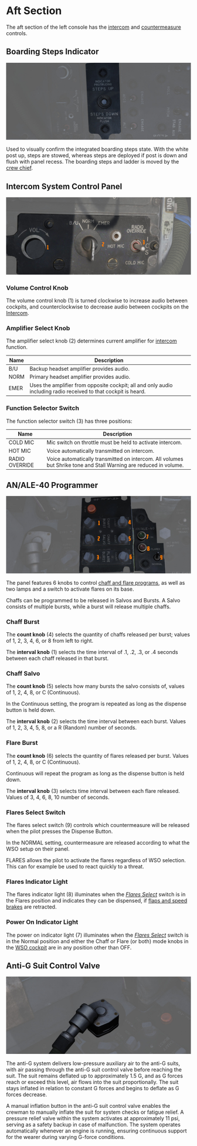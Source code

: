 # Aft Section

The aft section of the left console has the [intercom](../../../systems/nav_com/intercom.md)
and [countermeasure](../../../systems/defensive_systems/countermeasures.md) controls.

## Boarding Steps Indicator

![BoardStepsLadder](../../../img/pilot_boarding_steps_indicator.jpg)

Used to visually confirm the integrated boarding steps state. With
the white post up, steps are stowed, whereas steps are deployed if post
is down and flush with panel recess. The boarding steps and ladder is moved
by the [crew chief](../../../crew_chief/overview.md).

## Intercom System Control Panel

![PilIntercom](../../../img/pilot_intercom_panel.jpg)

### Volume Control Knob

The volume control knob (<num>1</num>) is turned clockwise to increase audio between cockpits, and
counterclockwise to decrease audio between cockpits on
the [Intercom](../../../systems/nav_com/intercom.md).

### Amplifier Select Knob

The amplifier select knob (<num>2</num>) determines current amplifier
for [intercom](../../../systems/nav_com/intercom.md) function.

| Name | Description                                                                                                     |
|------|-----------------------------------------------------------------------------------------------------------------|
| B/U  | Backup headset amplifier provides audio.                                                                        |
| NORM | Primary headset amplifier provides audio.                                                                       |
| EMER | Uses the amplifier from opposite cockpit; all and only audio including radio received to that cockpit is heard. |

### Function Selector Switch

The function selector switch (<num>3</num>) has three positions:

| Name           | Description                                                                                                       |
|----------------|-------------------------------------------------------------------------------------------------------------------|
| COLD MIC       | Mic switch on throttle must be held to activate intercom.                                                         |
| HOT MIC        | Voice automatically transmitted on intercom.                                                                      |
| RADIO OVERRIDE | Voice automatically transmitted on intercom. All volumes but Shrike tone and Stall Warning are reduced in volume. |

## AN/ALE-40 Programmer

![AN/ALE-40 Panel](../../../img/pilot_an_ale_40_programmer.jpg)

The panel features 6 knobs to
control [chaff and flare programs](../../../systems/defensive_systems/countermeasures.md#anale-40-countermeasures-system),
as well as two lamps and a switch to activate flares on its base.

Chaffs can be programmed to be released in Salvos and Bursts.
A Salvo consists of multiple bursts, while a burst will release multiple chaffs.

### Chaff Burst

The **count knob** (<num>4</num>) selects the quantity of chaffs released per burst;
values of 1, 2, 3, 4, 6, or 8 from left to right.

The **interval knob** (<num>1</num>) selects the time interval of .1, .2, .3, or .4 seconds
between each chaff released in that burst.

### Chaff Salvo

The **count knob** (<num>5</num>) selects how many bursts the salvo consists of,
values of 1, 2, 4, 8, or C (Continuous).

In the Continuous setting,
the program is repeated as long as the dispense button is held down.

The **interval knob** (<num>2</num>) selects the time interval between each burst.
Values of 1, 2, 3, 4, 5, 8, or a R (Random) number of seconds.

### Flare Burst

The **count knob** (<num>6</num>) selects the quantity of flares released per burst.
Values of 1, 2, 4, 8, or C (Continuous).

Continuous will repeat the program as long as the dispense button is held down.

The **interval knob** (<num>3</num>) selects time interval between each flare released.
Values of 3, 4, 6, 8, 10 number of seconds.

### Flares Select Switch

The flares select switch (<num>9</num>) controls which countermeasure will be released when the
pilot
presses
the Dispense Button.

In the NORMAL setting, countermeasure are released according to what the WSO setup
on their panel.

FLARES allows the pilot to activate the flares regardless of WSO selection.
This can for example be used to react quickly to a threat.

### Flares Indicator Light

The flares indicator light (<num>8</num>) illuminates when the [_Flares
Select_](../../../systems/defensive_systems/countermeasures.md#flares-select-switch) switch is in
the Flares position and indicates they can be dispensed,
if [flaps and speed brakes](../../../systems/flight_controls_gear/flight_controls.md) are retracted.

### Power On Indicator Light

The power on indicator light (<num>7</num>) illuminates when the [_Flares
Select_](../../../systems/defensive_systems/countermeasures.md#flares-select-switch) switch is in
the Normal position and either the Chaff or Flare (or both) mode knobs in
the [WSO cockpit](../../wso/overview.md) are in any position other than OFF.

## Anti-G Suit Control Valve

![pilot_anti_g_suit](../../../img/pilot_anti_g.jpg)

The anti-G system delivers low-pressure auxiliary air to the anti-G suits, with air passing through
the anti-G suit control valve before reaching the suit. The suit remains deflated up to
approximately 1.5 G, and as G forces reach or exceed this level, air flows into the suit
proportionally. The suit stays inflated in relation to constant G forces and begins to deflate as G
forces decrease.

A manual inflation button in the anti-G suit control valve enables the crewman to manually inflate
the suit for system checks or fatigue relief. A pressure relief valve within the system activates at
approximately 11 psi, serving as a safety backup in case of malfunction. The system operates
automatically whenever an engine is running, ensuring continuous support for the wearer during
varying G-force conditions.

